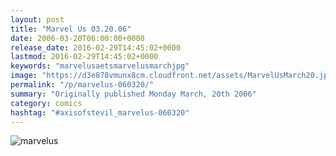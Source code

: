 ```yaml
---
layout: post
title: "Marvel Us 03.20.06"
date: 2006-03-20T06:00:00+0000
release_date: 2016-02-29T14:45:02+0000
lastmod: 2016-02-29T14:45:02+0000
keywords: "marvelusaetsmarvelusmarchjpg"
image: "https://d3e878vmunx8cm.cloudfront.net/assets/MarvelUsMarch20.jpg"
permalink: "/p/marvelus-060320/"
summary: "Originally published Monday March, 20th 2006"
category: comics
hashtag: "#axisofstevil_marvelus-060320"
---
```


![marvelus](https://d3e878vmunx8cm.cloudfront.net/assets/MarvelUsMarch20.jpg)
